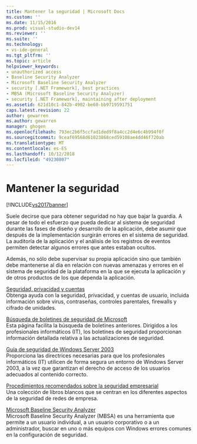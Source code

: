 ```yaml
---
title: Mantener la seguridad | Microsoft Docs
ms.custom: ''
ms.date: 11/15/2016
ms.prod: visual-studio-dev14
ms.reviewer: ''
ms.suite: ''
ms.technology:
- vs-ide-general
ms.tgt_pltfrm: ''
ms.topic: article
helpviewer_keywords:
- unauthorized access
- Baseline Security Analyzer
- Microsoft Baseline Security Analyzer
- security [.NET Framework], best practices
- MBSA (Microsoft Baseline Security Analyzer)
- security [.NET Framework], maintaining after deployment
ms.assetid: 621d10c1-842b-4902-be60-bb9719591751
caps.latest.revision: 22
author: gewarren
ms.author: gewarren
manager: ghogen
ms.openlocfilehash: 793ec2b6f5ccfad1ded9f8a4cc2d4e6c4b994f0f
ms.sourcegitcommit: 9ceaf69568d61023868ced59108ae4dd46f720ab
ms.translationtype: MT
ms.contentlocale: es-ES
ms.lasthandoff: 10/12/2018
ms.locfileid: "49230807"
---
```

# <a name="maintaining-security"></a>Mantener la seguridad
[!INCLUDE[vs2017banner](../includes/vs2017banner.md)]

Suele decirse que para obtener seguridad no hay que bajar la guardia. A pesar de todo el esfuerzo que pueda dedicar al sistema de seguridad durante las fases de diseño y desarrollo de la aplicación, debe asumir que después de la implementación surgirán errores en el sistema de seguridad. La auditoría de la aplicación y el análisis de los registros de eventos permiten detectar algunos errores que antes estaban ocultos.  
  
 Además, no sólo debe supervisar su propia aplicación sino que también debe mantenerse al día en relación con nuevas amenazas y errores en el sistema de seguridad de la plataforma en la que se ejecuta la aplicación y de otros productos de los que dependa la aplicación.  
  
 [Seguridad, privacidad y cuentas](http://go.microsoft.com/fwlink/?LinkId=72881)  
 Obtenga ayuda con la seguridad, privacidad, y cuentas de usuario, incluida información sobre virus, contraseñas, controles parentales, firewalls y cifrado de unidades.  
  
 [Búsqueda de boletines de seguridad de Microsoft](http://go.microsoft.com/fwlink/?LinkId=110396)  
 Esta página facilita la búsqueda de boletines anteriores. Dirigidos a los profesionales informáticos (IT), los boletines de seguridad proporcionan información detallada relativa a las actualizaciones de seguridad.  
  
 [Guía de seguridad de Windows Server 2003](http://go.microsoft.com/fwlink/?LinkId=65300)  
 Proporciona las directrices necesarias para que los profesionales informáticos (IT) utilicen de forma segura un entorno de Windows Server 2003, a la vez que garantizan el derecho de acceso de los usuarios adecuados al contenido correcto.  
  
 [Procedimientos recomendados sobre la seguridad empresarial](http://go.microsoft.com/fwlink/?LinkId=72879)  
 Una colección de libros blancos que se centran en los diferentes aspectos de la seguridad de redes de empresa.  
  
 [Microsoft Baseline Security Analyzer](http://go.microsoft.com/fwlink/?LinkId=9173)  
 Microsoft Baseline Security Analyzer (MBSA) es una herramienta que permite a un usuario individual, a un usuario corporativo o a un administrador, buscar en uno o más equipos con Windows errores comunes en la configuración de seguridad.



